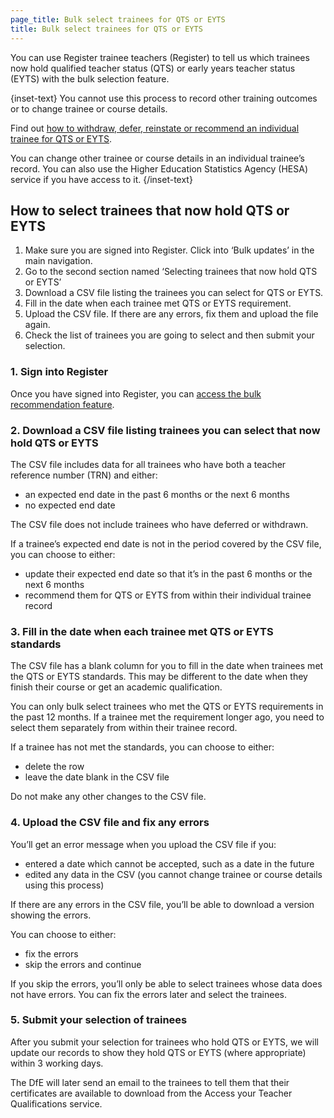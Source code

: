 ```yaml
---
page_title: Bulk select trainees for QTS or EYTS
title: Bulk select trainees for QTS or EYTS
---
```


You can use Register trainee teachers (Register) to tell us which trainees now hold qualified teacher status (QTS) or early years teacher status (EYTS) with the bulk selection feature.

{inset-text}
You cannot use this process to record other training outcomes or to change trainee or course details.

Find out [how to withdraw, defer, reinstate or recommend an individual trainee for QTS or EYTS](/guidance/withdraw-defer-reinstate-or-recommend-a-trainee).

You can change other trainee or course details in an individual trainee’s record. You can also use the Higher Education Statistics Agency (HESA) service if you have access to it.
{/inset-text}

## How to select trainees that now hold QTS or EYTS

1. Make sure you are signed into Register. Click into ‘Bulk updates’ in the main navigation.
2. Go to the second section named ‘Selecting trainees that now hold QTS or EYTS’
3. Download a CSV file listing the trainees you can select for QTS or EYTS.
4. Fill in the date when each trainee met QTS or EYTS requirement.
5. Upload the CSV file. If there are any errors, fix them and upload the file again.
6. Check the list of trainees you are going to select and then submit your selection.


### 1. Sign into Register

Once you have signed into Register, you can [access the bulk recommendation feature](/bulk-update/select/choose-who-to-select).

### 2. Download a CSV file listing trainees you can select that now hold QTS or EYTS

The CSV file includes data for all trainees who have both a teacher reference number (TRN) and either:

- an expected end date in the past 6 months or the next 6 months
- no expected end date

The CSV file does not include trainees who have deferred or withdrawn.

If a trainee’s expected end date is not in the period covered by the CSV file, you can choose to either:

- update their expected end date so that it’s in the past 6 months or the next 6 months
- recommend them for QTS or EYTS from within their individual trainee record

### 3. Fill in the date when each trainee met QTS or EYTS standards

The CSV file has a blank column for you to fill in the date when trainees met the QTS or EYTS standards. This may be different to the date when they finish their course or get an academic qualification.

You can only bulk select trainees who met the QTS or EYTS requirements in the past 12 months. If a trainee met the requirement longer ago, you need to select them separately from within their trainee record.

If a trainee has not met the standards, you can choose to either:

- delete the row
- leave the date blank in the CSV file

Do not make any other changes to the CSV file.

### 4. Upload the CSV file and fix any errors

You’ll get an error message when you upload the CSV file if you:

- entered a date which cannot be accepted, such as a date in the future
- edited any data in the CSV (you cannot change trainee or course details using this process)

If there are any errors in the CSV file, you’ll be able to download a version showing the errors.

You can choose to either:

- fix the errors
- skip the errors and continue

If you skip the errors, you’ll only be able to select trainees whose data does not have errors. You can fix the errors later and select the trainees.

### 5. Submit your selection of trainees

After you submit your selection for trainees who hold QTS or EYTS, we will update our records to show they hold QTS or EYTS (where appropriate) within 3 working days.

The DfE will later send an email to the trainees to tell them that their certificates are available to download from the Access your Teacher Qualifications service.

